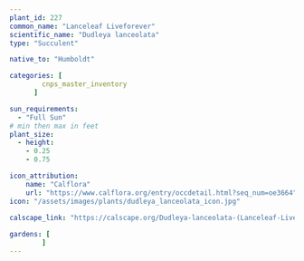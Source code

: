 ```yaml
---
plant_id: 227 
common_name: "Lanceleaf Liveforever"
scientific_name: "Dudleya lanceolata"
type: "Succulent"

native_to: "Humboldt"

categories: [
        cnps_master_inventory
      ]

sun_requirements:
  - "Full Sun"
# min then max in feet
plant_size:
  - height: 
    - 0.25
    - 0.75

icon_attribution: 
    name: "Calflora"
    url: "https://www.calflora.org/entry/occdetail.html?seq_num=oe3664"
icon: "/assets/images/plants/dudleya_lanceolata_icon.jpg"
 
calscape_link: "https://calscape.org/Dudleya-lanceolata-(Lanceleaf-Liveforever)"

gardens: [
        ]
---
```








